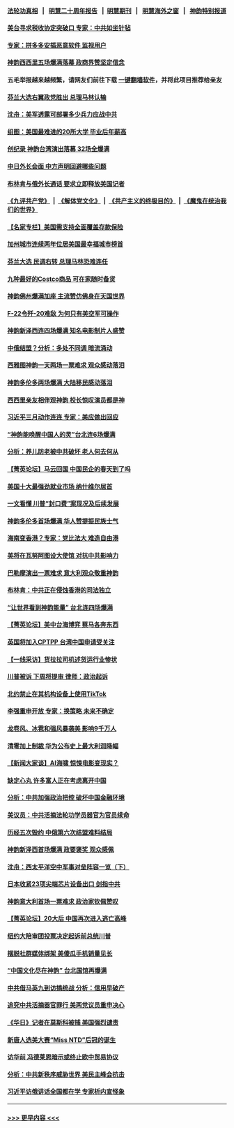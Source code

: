 #### [法轮功真相](https://github.com/gfw-breaker/truth/blob/master/README.md?t=0) &nbsp;&nbsp;|&nbsp;&nbsp; [明慧二十周年报告](https://github.com/gfw-breaker/mh-reports/blob/master/README.md?t=0) &nbsp;&nbsp;|&nbsp;&nbsp;[明慧期刊](https://github.com/gfw-breaker/mh-qikan) &nbsp;&nbsp;|&nbsp;&nbsp; [明慧海外之窗](https://github.com/gfw-breaker/mh-news/blob/master/README.md?t=0) &nbsp;&nbsp;|&nbsp;&nbsp; [神韵特别报道](https://github.com/gfw-breaker/mh-news/blob/master/shenyun.md?t=0)
#### [美台寻求税收协定突破口 专家：中共如坐针毡](../pages/nf4514/n13964095.md?t=04032143) 
#### [专家：拼多多安插恶意软件 监视用户](../pages/nf4514/n13964272.md?t=04032143) 
#### [神韵西西里五场爆满落幕 政商界赞坚定信念](../pages/nf4514/n13964311.md?t=04032143) 
#### 五毛举报越来越频繁，请网友们前往下载 [一键翻墙软件](https://github.com/gfw-breaker/ssr-accounts)，并将此项目推荐给亲友
#### [芬兰大选右翼政党胜出 总理马林认输](../pages/nf4514/n13964030.md?t=04032143) 
#### [沈舟：美军透露可部署多少兵力应战中共](../pages/nf4514/n13964067.md?t=04032143) 
#### [组图：美国最难进的20所大学 毕业后年薪高](../pages/nf4514/n13959851.md?t=04032143) 
#### [创纪录 神韵台湾演出落幕 32场全爆满](../pages/nf4514/n13963999.md?t=04032143) 
#### [中日外长会面 中方声明回避哪些问题](../pages/nf4514/n13963926.md?t=04032143) 
#### [布林肯与俄外长通话 要求立即释放美国记者](../pages/nf4514/n13963946.md?t=04032143) 
#### [《九评共产党》](https://github.com/begood0513/9ping.md/blob/master/README.md) &nbsp;|&nbsp; [《解体党文化》](../../../../jtdwh.md/blob/master/README.md)  &nbsp;|&nbsp; [《共产主义的终极目的》](../../../../gczydzjmd.md/blob/master/README.md) &nbsp;|&nbsp; [《魔鬼在统治我们的世界》](../../../../mgztzwmdsj.md/blob/master/README.md) 
#### [【名家专栏】美国需支持全面覆盖存款保险](../pages/nf4514/n13963860.md?t=04032143) 
#### [加州城市连续两年位居美国最幸福城市榜首](../pages/nf4514/n13963178.md?t=04032143) 
#### [芬兰大选 民调右转 总理马林恐难连任](../pages/nf4514/n13963770.md?t=04032143) 
#### [九种最好的Costco商品 可在家随时备货](../pages/nf4514/n13962245.md?t=04032143) 
#### [神韵佛州爆满加座 主流赞仿佛身在天国世界](../pages/nf4514/n13963867.md?t=04032143) 
#### [F-22令歼-20难敌 为何只有美空军可操作](../pages/nf4514/n13961165.md?t=04032143) 
#### [神韵新泽西连四场爆满 知名电影制片人盛赞](../pages/nf4514/n13963759.md?t=04032143) 
#### [中俄结盟？分析：多处不同调 暗流涌动](../pages/nf4514/n13962899.md?t=04032143) 
#### [西雅图神韵一天两场一票难求 观众感动落泪](../pages/nf4514/n13963839.md?t=04032143) 
#### [神韵多伦多两场爆满 大陆移民感动落泪](../pages/nf4514/n13963613.md?t=04032143) 
#### [西西里亲友相伴观神韵 校长惊叹演员都是神](../pages/nf4514/n13963480.md?t=04032143) 
#### [习近平三月动作连连 专家：美应做出回应](../pages/nf4514/n13963399.md?t=04032143) 
#### [“神韵能唤醒中国人的灵”台北连6场爆满](../pages/nf4514/n13963409.md?t=04032143) 
#### [分析：养儿防老被中共破坏 老人何去何从](../pages/nf4514/n13962933.md?t=04032143) 
#### [【菁英论坛】马云回国 中国民企的春天到了吗](../pages/nf4514/n13963374.md?t=04032143) 
#### [美国十大最强劲就业市场 纳什维尔居首](../pages/nf4514/n13963364.md?t=04032143) 
#### [一文看懂 川普“封口费”案现况及后续发展](../pages/nf4514/n13962939.md?t=04032143) 
#### [神韵多伦多首场爆满 华人赞提振民族士气](../pages/nf4514/n13963083.md?t=04032143) 
#### [海南变香港？专家：党比法大 难造自由港](../pages/nf4514/n13962292.md?t=04032143) 
#### [美将在瓦努阿图设大使馆 对抗中共影响力](../pages/nf4514/n13962934.md?t=04032143) 
#### [巴勒摩演出一票难求 意大利观众敬重神韵](../pages/nf4514/n13963103.md?t=04032143) 
#### [布林肯：中共正在侵蚀香港的司法独立](../pages/nf4514/n13962839.md?t=04032143) 
#### [“让世界看到神韵能量” 台北连四场爆满](../pages/nf4514/n13962796.md?t=04032143) 
#### [【菁英论坛】美中台海博弈 蔡马各奔东西](../pages/nf4514/n13962795.md?t=04032143) 
#### [英国将加入CPTPP 台湾中国申请受关注](../pages/nf4514/n13962671.md?t=04032143) 
#### [【一线采访】货拉拉司机述货运行业惨状](../pages/nf4514/n13962740.md?t=04032143) 
#### [川普被诉 下周将提审 律师：政治起诉](../pages/nf4514/n13962723.md?t=04032143) 
#### [北约禁止在其机构设备上使用TikTok](../pages/nf4514/n13962715.md?t=04032143) 
#### [李强重申开放 专家：换策略 未来不确定](../pages/nf4514/n13961868.md?t=04032143) 
#### [龙卷风、冰雹和强风暴袭美 影响9千万人](../pages/nf4514/n13962645.md?t=04032143) 
#### [清零加上制裁 华为公布史上最大利润降幅](../pages/nf4514/n13962567.md?t=04032143) 
#### [【新闻大家谈】AI海啸 惊悚电影变现实？](../pages/nf4514/n13962631.md?t=04032143) 
#### [缺定心丸 许多富人正在考虑离开中国](../pages/nf4514/n13962259.md?t=04032143) 
#### [分析：中共加强政治把控 破坏中国金融环境](../pages/nf4514/n13962430.md?t=04032143) 
#### [美议员：中共活摘法轮功学员器官为官员续命](../pages/nf4514/n13961550.md?t=04032143) 
#### [历经五次毁约 中俄第六次结盟难料结局](../pages/nf4514/n13962374.md?t=04032143) 
#### [神韵新泽西首场爆满 政要褒奖 观众感佩](../pages/nf4514/n13962349.md?t=04032143) 
#### [沈舟：西太平洋空中军事对垒阵容一览（下）](../pages/nf4514/n13961983.md?t=04032143) 
#### [日本收紧23项尖端芯片设备出口 剑指中共](../pages/nf4514/n13962197.md?t=04032143) 
#### [神韵意大利首场一票难求 政治家钦佩赞叹](../pages/nf4514/n13962338.md?t=04032143) 
#### [【菁英论坛】20大后 中国再次进入逃亡高峰](../pages/nf4514/n13961968.md?t=04032143) 
#### [纽约大陪审团投票决定起诉前总统川普](../pages/nf4514/n13962120.md?t=04032143) 
#### [摆脱社群媒体绑架 美傻瓜手机销量见长](../pages/nf4514/n13961946.md?t=04032143) 
#### [“中国文化尽在神韵” 台北国馆再爆满](../pages/nf4514/n13962036.md?t=04032143) 
#### [中共借马英九到访搞统战 分析：信用早破产](../pages/nf4514/n13961818.md?t=04032143) 
#### [追究中共活摘器官罪行 美两党议员重申决心](../pages/nf4514/n13961970.md?t=04032143) 
#### [《华日》记者在莫斯科被捕 美国强烈谴责](../pages/nf4514/n13961716.md?t=04032143) 
#### [新唐人选美大赛“Miss NTD”后冠的诞生](../pages/nf4514/n13961398.md?t=04032143) 
#### [访华前 冯德莱恩暗示或终止欧中贸易协议](../pages/nf4514/n13961894.md?t=04032143) 
#### [分析：中共新秩序威胁世界 美民主峰会抗击](../pages/nf4514/n13960486.md?t=04032143) 
#### [习近平访俄讲话全国都在学 专家析内宣怪象](../pages/nf4514/n13961836.md?t=04032143) 

----
#### [ >>> 更早内容 <<< ](../indexes/nf4514-earlier.md)
